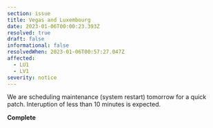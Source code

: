 ```yaml
---
section: issue
title: Vegas and Luxembourg
date: 2023-01-06T00:00:23.393Z
resolved: true
draft: false
informational: false
resolvedWhen: 2023-01-06T00:57:27.047Z
affected:
  - LU1
  - LV1
severity: notice
---
```

We are scheduling maintenance (system restart) tomorrow for a quick patch. Interuption of less than 10 minutes is expected.

**C﻿omplete**
